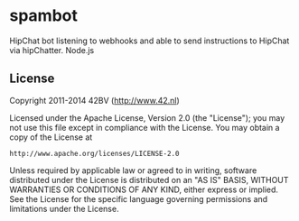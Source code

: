 # spambot
HipChat bot listening to webhooks and able to send instructions to HipChat via hipChatter. Node.js

License
-------
 Copyright 2011-2014 42BV (http://www.42.nl)

   Licensed under the Apache License, Version 2.0 (the "License");
   you may not use this file except in compliance with the License.
   You may obtain a copy of the License at

    http://www.apache.org/licenses/LICENSE-2.0

   Unless required by applicable law or agreed to in writing, software
   distributed under the License is distributed on an "AS IS" BASIS,
   WITHOUT WARRANTIES OR CONDITIONS OF ANY KIND, either express or implied.
   See the License for the specific language governing permissions and
   limitations under the License.